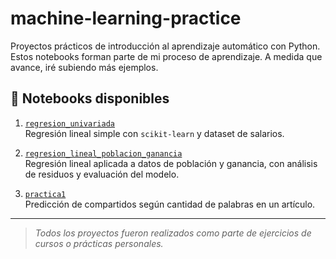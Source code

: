 # machine-learning-practice

Proyectos prácticos de introducción al aprendizaje automático con Python.  
Estos notebooks forman parte de mi proceso de aprendizaje. A medida que avance, iré subiendo más ejemplos.

## 📂 Notebooks disponibles

1. [`regresion_univariada`](./regresion-lineal/regresion_lineal_salario_experiencia.ipynb)  
   Regresión lineal simple con `scikit-learn` y dataset de salarios.

   

 3. [`regresion_lineal_poblacion_ganancia`](./regresion_lineal_poblacion_ganancia.ipynb)  
   Regresión lineal aplicada a datos de población y ganancia, con análisis de residuos y evaluación del modelo.
  
4. [`practica1`](./practica1.ipynb)  
   Predicción de compartidos según cantidad de palabras en un artículo.

---

>  *Todos los proyectos fueron realizados como parte de ejercicios de cursos o prácticas personales.*
